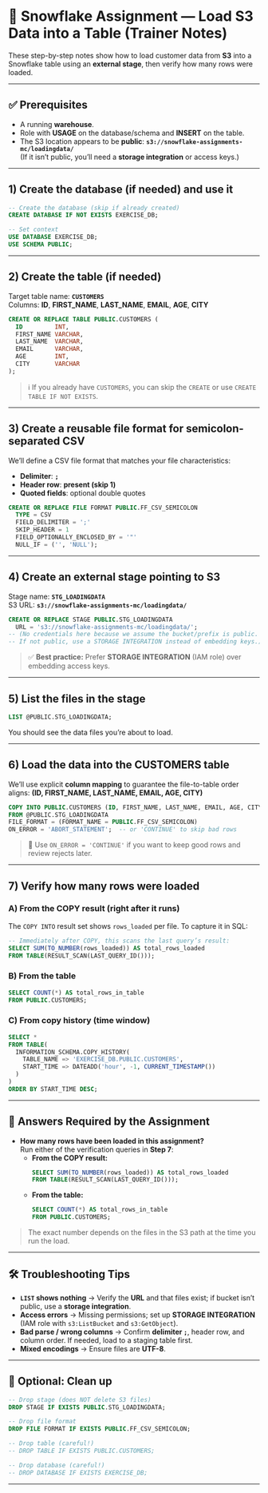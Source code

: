 
# 🧊 Snowflake Assignment — Load S3 Data into a Table (Trainer Notes)

These step-by-step notes show how to load customer data from **S3** into a Snowflake table using an **external stage**, then verify how many rows were loaded.

---

## ✅ Prerequisites
- A running **warehouse**.
- Role with **USAGE** on the database/schema and **INSERT** on the table.
- The S3 location appears to be **public**: **`s3://snowflake-assignments-mc/loadingdata/`**  
  (If it isn’t public, you’ll need a **storage integration** or access keys.)

---

## 1) Create the **database** (if needed) and use it
```sql
-- Create the database (skip if already created)
CREATE DATABASE IF NOT EXISTS EXERCISE_DB;

-- Set context
USE DATABASE EXERCISE_DB;
USE SCHEMA PUBLIC;
```

---

## 2) Create the **table** (if needed)
Target table name: **`CUSTOMERS`**  
Columns: **ID**, **FIRST_NAME**, **LAST_NAME**, **EMAIL**, **AGE**, **CITY**

```sql
CREATE OR REPLACE TABLE PUBLIC.CUSTOMERS (
  ID         INT,
  FIRST_NAME VARCHAR,
  LAST_NAME  VARCHAR,
  EMAIL      VARCHAR,
  AGE        INT,
  CITY       VARCHAR
);
```

> ℹ️ If you already have `CUSTOMERS`, you can skip the `CREATE` or use `CREATE TABLE IF NOT EXISTS`.

---

## 3) Create a reusable **file format** for semicolon-separated CSV
We’ll define a CSV file format that matches your file characteristics:
- **Delimiter**: **`;`**  
- **Header row**: **present (skip 1)**  
- **Quoted fields**: optional double quotes

```sql
CREATE OR REPLACE FILE FORMAT PUBLIC.FF_CSV_SEMICOLON
  TYPE = CSV
  FIELD_DELIMITER = ';'
  SKIP_HEADER = 1
  FIELD_OPTIONALLY_ENCLOSED_BY = '"'
  NULL_IF = ('', 'NULL');
```

---

## 4) Create an **external stage** pointing to S3
Stage name: **`STG_LOADINGDATA`**  
S3 URL: **`s3://snowflake-assignments-mc/loadingdata/`**

```sql
CREATE OR REPLACE STAGE PUBLIC.STG_LOADINGDATA
  URL = 's3://snowflake-assignments-mc/loadingdata/';
-- (No credentials here because we assume the bucket/prefix is public.
-- If not public, use a STORAGE INTEGRATION instead of embedding keys.)
```

> ✅ **Best practice:** Prefer **STORAGE INTEGRATION** (IAM role) over embedding access keys.

---

## 5) **List** the files in the stage
```sql
LIST @PUBLIC.STG_LOADINGDATA;
```

You should see the data files you’re about to load.

---

## 6) **Load** the data into the **CUSTOMERS** table
We’ll use explicit **column mapping** to guarantee the file-to-table order aligns:
**(ID, FIRST_NAME, LAST_NAME, EMAIL, AGE, CITY)**

```sql
COPY INTO PUBLIC.CUSTOMERS (ID, FIRST_NAME, LAST_NAME, EMAIL, AGE, CITY)
FROM @PUBLIC.STG_LOADINGDATA
FILE_FORMAT = (FORMAT_NAME = PUBLIC.FF_CSV_SEMICOLON)
ON_ERROR = 'ABORT_STATEMENT';  -- or 'CONTINUE' to skip bad rows
```

> 🔎 Use `ON_ERROR = 'CONTINUE'` if you want to keep good rows and review rejects later.

---

## 7) Verify **how many rows were loaded**
### A) From the **COPY** result (right after it runs)
The `COPY INTO` result set shows `rows_loaded` per file. To capture it in SQL:

```sql
-- Immediately after COPY, this scans the last query’s result:
SELECT SUM(TO_NUMBER(rows_loaded)) AS total_rows_loaded
FROM TABLE(RESULT_SCAN(LAST_QUERY_ID()));
```

### B) From the **table**
```sql
SELECT COUNT(*) AS total_rows_in_table
FROM PUBLIC.CUSTOMERS;
```

### C) From **copy history** (time window)
```sql
SELECT *
FROM TABLE(
  INFORMATION_SCHEMA.COPY_HISTORY(
    TABLE_NAME => 'EXERCISE_DB.PUBLIC.CUSTOMERS',
    START_TIME => DATEADD('hour', -1, CURRENT_TIMESTAMP())
  )
)
ORDER BY START_TIME DESC;
```

---

## 🧩 Answers Required by the Assignment

- **How many rows have been loaded in this assignment?**  
  Run either of the verification queries in **Step 7**:
  - **From the COPY result:**  
    ```sql
    SELECT SUM(TO_NUMBER(rows_loaded)) AS total_rows_loaded
    FROM TABLE(RESULT_SCAN(LAST_QUERY_ID()));
    ```
  - **From the table:**  
    ```sql
    SELECT COUNT(*) AS total_rows_in_table
    FROM PUBLIC.CUSTOMERS;
    ```

> The exact number depends on the files in the S3 path at the time you run the load.

---

## 🛠️ Troubleshooting Tips
- **`LIST` shows nothing** → Verify the **URL** and that files exist; if bucket isn’t public, use a **storage integration**.
- **Access errors** → Missing permissions; set up **STORAGE INTEGRATION** (IAM role with `s3:ListBucket` and `s3:GetObject`).
- **Bad parse / wrong columns** → Confirm **delimiter `;`**, header row, and column order. If needed, load to a staging table first.
- **Mixed encodings** → Ensure files are **UTF-8**.

---

## 📌 Optional: Clean up
```sql
-- Drop stage (does NOT delete S3 files)
DROP STAGE IF EXISTS PUBLIC.STG_LOADINGDATA;

-- Drop file format
DROP FILE FORMAT IF EXISTS PUBLIC.FF_CSV_SEMICOLON;

-- Drop table (careful!)
-- DROP TABLE IF EXISTS PUBLIC.CUSTOMERS;

-- Drop database (careful!)
-- DROP DATABASE IF EXISTS EXERCISE_DB;
```

---
